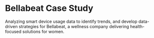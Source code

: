 # Bellabeat Case Study
Analyzing smart device usage data to identify trends, and develop data-driven strategies for Bellabeat, a wellness company delivering health-focused solutions for women.

